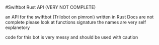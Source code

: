 #Swiftbot Rust API (VERY NOT COMPLETE)


an API for the swiftbot (Trilobot on pimroni) written in Rust 
Docs are not complete please look at functions signature the names are very self explanetory

code for this bot is very messy and should be used with caution 
